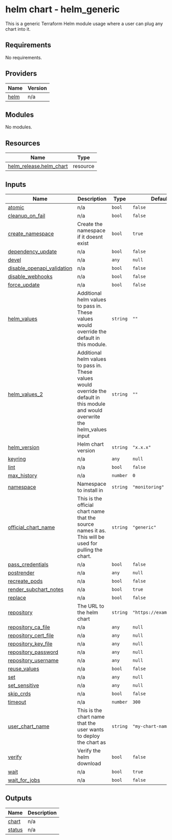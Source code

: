 # helm chart - helm_generic

This is a generic Terraform Helm module usage where a user can plug any chart into it.

## Requirements

No requirements.

## Providers

| Name | Version |
|------|---------|
| <a name="provider_helm"></a> [helm](#provider\_helm) | n/a |

## Modules

No modules.

## Resources

| Name | Type |
|------|------|
| [helm_release.helm_chart](https://registry.terraform.io/providers/hashicorp/helm/latest/docs/resources/release) | resource |

## Inputs

| Name | Description | Type | Default | Required |
|------|-------------|------|---------|:--------:|
| <a name="input_atomic"></a> [atomic](#input\_atomic) | n/a | `bool` | `false` | no |
| <a name="input_cleanup_on_fail"></a> [cleanup\_on\_fail](#input\_cleanup\_on\_fail) | n/a | `bool` | `false` | no |
| <a name="input_create_namespace"></a> [create\_namespace](#input\_create\_namespace) | Create the namespace if it doesnt exist | `bool` | `true` | no |
| <a name="input_dependency_update"></a> [dependency\_update](#input\_dependency\_update) | n/a | `bool` | `false` | no |
| <a name="input_devel"></a> [devel](#input\_devel) | n/a | `any` | `null` | no |
| <a name="input_disable_openapi_validation"></a> [disable\_openapi\_validation](#input\_disable\_openapi\_validation) | n/a | `bool` | `false` | no |
| <a name="input_disable_webhooks"></a> [disable\_webhooks](#input\_disable\_webhooks) | n/a | `bool` | `false` | no |
| <a name="input_force_update"></a> [force\_update](#input\_force\_update) | n/a | `bool` | `false` | no |
| <a name="input_helm_values"></a> [helm\_values](#input\_helm\_values) | Additional helm values to pass in.  These values would override the default in this module. | `string` | `""` | no |
| <a name="input_helm_values_2"></a> [helm\_values\_2](#input\_helm\_values\_2) | Additional helm values to pass in.  These values would override the default in this module and would overwrite the helm\_values input | `string` | `""` | no |
| <a name="input_helm_version"></a> [helm\_version](#input\_helm\_version) | Helm chart version | `string` | `"x.x.x"` | no |
| <a name="input_keyring"></a> [keyring](#input\_keyring) | n/a | `any` | `null` | no |
| <a name="input_lint"></a> [lint](#input\_lint) | n/a | `bool` | `false` | no |
| <a name="input_max_history"></a> [max\_history](#input\_max\_history) | n/a | `number` | `0` | no |
| <a name="input_namespace"></a> [namespace](#input\_namespace) | Namespace to install in | `string` | `"monitoring"` | no |
| <a name="input_official_chart_name"></a> [official\_chart\_name](#input\_official\_chart\_name) | This is the official chart name that the source names it as.  This will be used for pulling the chart. | `string` | `"generic"` | no |
| <a name="input_pass_credentials"></a> [pass\_credentials](#input\_pass\_credentials) | n/a | `bool` | `false` | no |
| <a name="input_postrender"></a> [postrender](#input\_postrender) | n/a | `any` | `null` | no |
| <a name="input_recreate_pods"></a> [recreate\_pods](#input\_recreate\_pods) | n/a | `bool` | `false` | no |
| <a name="input_render_subchart_notes"></a> [render\_subchart\_notes](#input\_render\_subchart\_notes) | n/a | `bool` | `true` | no |
| <a name="input_replace"></a> [replace](#input\_replace) | n/a | `bool` | `false` | no |
| <a name="input_repository"></a> [repository](#input\_repository) | The URL to the helm chart | `string` | `"https://example.com"` | no |
| <a name="input_repository_ca_file"></a> [repository\_ca\_file](#input\_repository\_ca\_file) | n/a | `any` | `null` | no |
| <a name="input_repository_cert_file"></a> [repository\_cert\_file](#input\_repository\_cert\_file) | n/a | `any` | `null` | no |
| <a name="input_repository_key_file"></a> [repository\_key\_file](#input\_repository\_key\_file) | n/a | `any` | `null` | no |
| <a name="input_repository_password"></a> [repository\_password](#input\_repository\_password) | n/a | `any` | `null` | no |
| <a name="input_repository_username"></a> [repository\_username](#input\_repository\_username) | n/a | `any` | `null` | no |
| <a name="input_reuse_values"></a> [reuse\_values](#input\_reuse\_values) | n/a | `bool` | `false` | no |
| <a name="input_set"></a> [set](#input\_set) | n/a | `any` | `null` | no |
| <a name="input_set_sensitive"></a> [set\_sensitive](#input\_set\_sensitive) | n/a | `any` | `null` | no |
| <a name="input_skip_crds"></a> [skip\_crds](#input\_skip\_crds) | n/a | `bool` | `false` | no |
| <a name="input_timeout"></a> [timeout](#input\_timeout) | n/a | `number` | `300` | no |
| <a name="input_user_chart_name"></a> [user\_chart\_name](#input\_user\_chart\_name) | This is the chart name that the user wants to deploy the chart as | `string` | `"my-chart-name"` | no |
| <a name="input_verify"></a> [verify](#input\_verify) | Verify the helm download | `bool` | `false` | no |
| <a name="input_wait"></a> [wait](#input\_wait) | n/a | `bool` | `true` | no |
| <a name="input_wait_for_jobs"></a> [wait\_for\_jobs](#input\_wait\_for\_jobs) | n/a | `bool` | `false` | no |

## Outputs

| Name | Description |
|------|-------------|
| <a name="output_chart"></a> [chart](#output\_chart) | n/a |
| <a name="output_status"></a> [status](#output\_status) | n/a |

